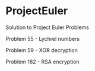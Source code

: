 # ProjectEuler
Solution to Project Euler Problems 

Problem 55 - Lychrel numbers 

Problem 59 - XOR decryption

Problem 182 - RSA encryption
